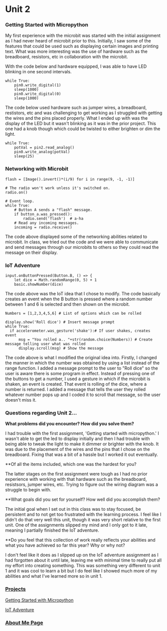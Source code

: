 # Unit 2


### Getting Started with Micropython
My first experience with the microbit was started with the initial assignment as I had never heard of microbit prior to this. 
Initially, I saw some of the features that could be used such as displaying certain images and printing text. What was more interesting was the use of hardware such as the breadboard, resistors, etc in collaboration with the microbit. 

With the code below and hardware equipped, I was able to have LED blinking in one second intervals. 
```
while True:
    pin0.write_digital(1)
    sleep(1000)
    pin0.write_digital(0)
    sleep(1000)
```

The code below used hardware such as jumper wires, a breadboard, restistors, etc and was challenging to get working as I struggled with getting the wires and the pins placed properly. What I ended up with was the display of the LED but it wasn't blinking as it was in the prior project. This one had a knob though which could be twisted to either brighten or dim the light. 
```
while True:
    potVal = pin2.read_analog()
    pin0.write_analog(potVal)
    sleep(25)
 ```
 
### Networking with Microbit

```
flash = [Image().invert()*(i/9) for i in range(9, -1, -1)]

# The radio won't work unless it's switched on.
radio.on()

# Event loop.
while True:
    # Button A sends a "flash" message.
    if button_a.was_pressed():
        radio.send('flash')  # a-ha
    # Read any incoming messages.
    incoming = radio.receive()
```

The code above displayed some of the networking abilities related to microbit. In class, we tried out the code and we were able to communicate and send messages through our microbits to others so they could read the message on their display.

### IoT Adventure

```
input.onButtonPressed(Button.B, () => {
    let dice = Math.randomRange(0, 5) + 1
    basic.showNumber(dice)

```
The code above was the IoT idea that I chose to modify. The code basically creates an event when the B button is pressed where a random number between 1 and 6 is selected and then shown on the microbit. 

```
Numbers = [1,2,3,4,5,6] # List of options which can be rolled

display.show('Roll dice') # Insert message prompt
while True:
  if accelerometer.was_gesture('shake'):# If user shakes, creates event
      msg = "You rolled a.. "+str(random.choice(Numbers)) # Create message telling user what was rolled
      display.scroll(msg) # Show the message  
```

The code above is what I modified the original idea into. Firstly, I changed the manner in which the number was obtained by using a list instead of the range function. I added a message prompt to the user to "Roll dice" so the user is aware there is some program in effect. Instead of pressing one of the buttons to get a number, I used a gesture in which if the microbit is shaken, an event is created. That event is rolling of the dice, where a number is returned. I added a message that tells the user they rolled whatever number pops up and I coded it to scroll that message, so the user doesn't miss it. 

### Questions regarding Unit 2...

**What problems did you encounter? How did you solve them?**

I had trouble with the first assignment, 'Getting started with micropython.' I wasn't able to get the led to display initially and then I had trouble with being able to tweak the light to make it dimmer or brighter with the knob. It was due to the placement of the wires and the pins that I chose on the breadboard. Fixing that was a bit of a hassle but I worked it out eventually. 

**Of all the items included, which one was the hardest for you?

The latter stages on the first assignment were tough as I had no prior experience with working with that hardware such as the breadboard, resistsors, jumper wires, etc. Trying to figure out the wiring diagram was a struggle to begin with. 

**What goals did you set for yourself? How well did you accomplish them?

The initial goal when I set out in this class was to stay focused, be persistent and to not get too frustrated with the learning process. I feel like I didn't do that very well this unit, though it was very short relative to the first unit. One of the assignments slipped my mind and I only got to it late, meaning I partially finished the IoT adventure. 

**Do you feel that this collection of work really reflects your abilities and what you have achieved so far this year? Why or why not?

I don't feel like it does as I slipped up on the IoT adventure assignment as I had forgotten about it until late, leaving me with minimal time to really put all my effort into creating something. This was something very different to unit 1 and it was cool to learn a bit but I do feel like I showed much more of my abilities and what I've learned more so in unit 1. 

### [Projects](https://github.com/bkebede/Unit-2)
[Getting Started with Micropython](https://github.com/bkebede/Unit-2/blob/master/Micropython.py)

[IoT Adventure](https://github.com/bkebede/Unit-2/blob/master/Dice%20Modify.py)


### [About Me Page](https://bkebede.github.io/)

